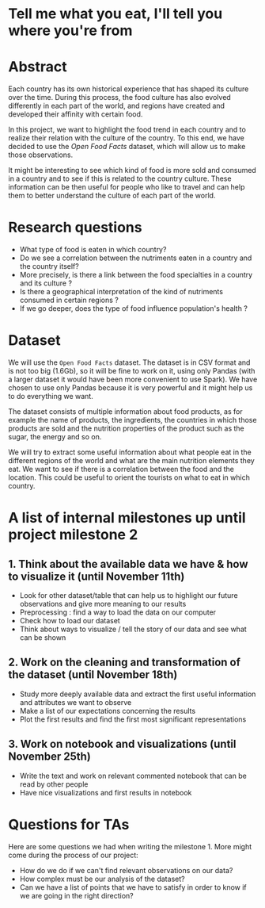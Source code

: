 # Tell me what you eat, I'll tell you where you're from

# Abstract

Each country has its own historical experience that has shaped its culture over the time. During this process, the food culture has also evolved differently in each part of the world, and regions have created and developed their affinity with certain food.

In this project, we want to highlight the food trend in each country and to realize their relation with the culture of the country. To this end, we have decided to use the _Open Food Facts_ dataset, which will allow us to make those observations.

It might be interesting to see which kind of food is more sold and consumed in a country and to see if this is related to the country culture. These information can be then useful for people who like to travel and can help them to better understand the culture of each part of the world.



# Research questions

- What type of food is eaten in which country?
- Do we see a correlation between the nutriments eaten in a country and the country itself?
- More precisely, is there a link between the food specialties in a country and its culture ?
- Is there a geographical interpretation of the kind of nutriments consumed in certain regions ?
- If we go deeper, does the type of food influence population's health ?

# Dataset

We will use the `Open Food Facts` dataset. The dataset is in CSV format and is not too big (1.6Gb), so it will be fine to work on it, using only Pandas (with a larger dataset it would have been more convenient to use Spark). We have chosen to use only Pandas because it is very powerful and it might help us to do everything we want.

The dataset consists of multiple information about food products, as for example the name of products, the ingredients, the countries in which those products are sold and the nutrition properties of the product such as the sugar, the energy and so on.

We will try to extract some useful information about what people eat in the different regions of the world and what are the main nutrition elements they eat. We want to see if there is a correlation between the food and the location. This could be useful to orient the tourists on what to eat in which country.


# A list of internal milestones up until project milestone 2

## 1. Think about the available data we have & how to visualize it (until November 11th)
- Look for other dataset/table that can help us to highlight our future observations and give more meaning to our results
- Preprocessing : find a way to load the data on our computer
- Check how to load our dataset
- Think about ways to visualize / tell the story of our data and see what can be shown


## 2. Work on the cleaning and transformation of the dataset (until November 18th)

- Study more deeply available data and extract the first useful information and attributes we want to observe
- Make a list of our expectations concerning the results
- Plot the first results and find the first most significant representations


## 3. Work on notebook and visualizations (until November 25th)
- Write the text and work on relevant commented notebook that can be read by other people
- Have nice visualizations and first results in notebook


# Questions for TAs

Here are some questions we had when writing the milestone 1. More might come during the process of our project:
- How do we do if we can't find relevant observations on our data?
- How complex must be our analysis of the dataset?
- Can we have a list of points that we have to satisfy in order to know if we are going in the right direction?
